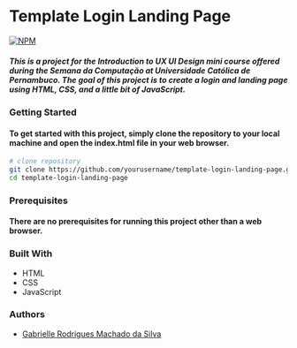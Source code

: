 # Template Login Landing Page

[![NPM](https://img.shields.io/npm/l/react)](https://github.com/gabrielle-1/to-do-list/blob/master/LICENCE) 

##### This is a project for the Introduction to UX UI Design mini course offered during the Semana da Computação at Universidade Católica de Pernambuco. The goal of this project is to create a login and landing page using HTML, CSS, and a little bit of JavaScript.

### Getting Started
#### To get started with this project, simply clone the repository to your local machine and open the index.html file in your web browser.

```bash
# clone repository
git clone https://github.com/yourusername/template-login-landing-page.git
cd template-login-landing-page
```

### Prerequisites
#### There are no prerequisites for running this project other than a web browser.

### Built With
- HTML
- CSS
- JavaScript

### Authors
- [Gabrielle Rodrigues Machado da Silva](https://github.com/gabrielle-1)

